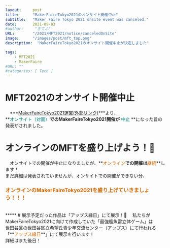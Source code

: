 ```yaml
---
layout:     post
title:      "MakerFaireTokyo2021のオンサイト開催中止"
subtitle:   "Maker Faire Tokyo 2021 onsite event was canceled."
date:       2021-09-03
#author:     "ぎてふ"
URL:        "/2021/MFT2021/notice/canceledOnSite"
image:      "/images/post/mft_top.png"
description:  "MakerFaireTokyo2021のオンサイト開催中止が決定しました"

tags:
    - MFT2021
    - MakerFaire
#URL: ""
#categories: [ Tech ]
---
```

# MFT2021のオンサイト開催中止
　***[MakerFaireTokyo2021運営(外部リンク)](https://makezine.jp/event/mft2021/)***より、<br>
**<font style="color: #008080">オンサイト（対面）</font>**でのMakerFaireTokyo2021開催が**<font style="color: #008080"> 中止 </font>**になった旨の発表がされました。
# オンラインのMFTを盛り上げよう！💪
　オンサイトでの開催が中止になりましたが、**<font style="color: #CC6600">オンライン</font>**での開催は**<font style="color: #CC6600">継続</font>**します！<br>
まだ詳細は発表されていませんが、オンサイトでの開催ができない分、<br>
### **<font style="color: #CC6600">オンラインのMakerFaireTokyo2021を盛り上げていきましょう！！！</font>**<br>
<br>
*****
# 展示予定だった作品は「アップス縁日」にて展示！🎉
　私たちがMakerFaireTokyo2021に向けて作成していた「最強艦魚雷立体ゲーム」は<br>
世田谷区の世田谷区立希望丘青少年交流センター（アップス）にて行われる<br>
「**<font style="color: #CC6600">アップス縁日</font>**」にて展示を行います！<br>
詳細はまた後日！